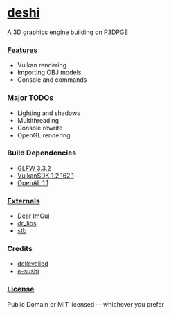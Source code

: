 [deshi](https://github.com/DelleVelleD/deshi)
===
A 3D graphics engine building on [P3DPGE](https://github.com/SushiSalad/P3DPGE)

### [Features](https://github.com/DelleVelleD/deshi/wiki)
* Vulkan rendering
* Importing OBJ models
* Console and commands

### Major TODOs
* Lighting and shadows
* Multithreading
* Console rewrite
* OpenGL rendering

### Build Dependencies
* [GLFW 3.3.2](https://github.com/glfw/glfw/releases/tag/3.3.2)
* [VulkanSDK 1.2.162.1](https://vulkan.lunarg.com/sdk/home)
* [OpenAL 1.1](https://www.openal.org/downloads/)

### [Externals](https://github.com/DelleVelleD/deshi/tree/main/src/external)
* [Dear ImGui](https://github.com/ocornut/imgui)
* [dr_libs](https://github.com/mackron/dr_libs)
* [stb](https://github.com/nothings/stb)

### Credits
* [dellevelled](https://github.com/DelleVelleD)
* [e-sushi](https://github.com/e-sushi)

### [License](LICENSE)
Public Domain or MIT licensed -- whichever you prefer
